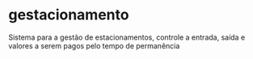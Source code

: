 # gestacionamento
Sistema para a gestão de estacionamentos, controle a entrada, saída e valores a serem pagos pelo tempo de permanência  
